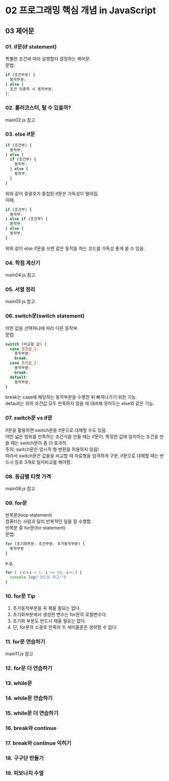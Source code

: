 # 02 프로그래밍 핵심 개념 in JavaScript

## 03 제어문

### 01. if문(if statement)
특별한 조건에 따라 실행할지 결정하는 제어문.   
문법:
```JavaScript
if (조건부분) {
  동작부분;
} else {
  조건 미충족 시 동작부분;
};
```

### 02. 롤러코스터, 탈 수 있을까?
main02.js 참고


### 03. else if문
```JavaScript
if (조건부) {
  동작부;
} else {
  if (조건부) {
    동작부;
  } else {
    동작부;
  }
}   
```

위와 같이 중괄호가 중첩된 if문은 가독성이 떨어짐.   
이때,   

```JavaScript
if (조건부) {
  동작부;
} else if (조건부) {
  동작부;
} else {
  동작부;
}   
```
위와 같이 else if문을 쓰면 같은 동작을 하는 코드를 가독성 좋게 쓸 수 있음.

### 04. 학점 계산기
main04.js 참고

### 05. 서열 정리
main05.js 참고

### 06. switch문(switch statement)
어떤 값을 선택하냐에 따라 다른 동작부.   
문법:   
```JavaScript
switch (비교할 값) {
  case 조건값_1:
    동작부분;
    break;
  case 조건값_2:
    동작부분;
    break;
  default:
    동작부분;
}
```
break는 case에 해당하는 동작부분을 수행한 뒤 빠져나가기 위한 기능.   
default는 위의 조건값 모두 만족하지 않을 때 대비해 넣어두는 else와 같은 기능.

### 07. switch문 vs if문
if문을 활용하면 switch문을 if문으로 대체할 수도 있음.   
어떤 넓은 범위를 만족하는 조건식을 만들 때는 if문이, 특정한 값에 일치하는 조건을 만들 때는 switch문이 좀 더 효과적.   
주의: switch문은 암시적 형 변환을 허용하지 않음!   
따라서 switch문은 값들을 비교할 때 자료형을 엄격하게 구분, if문으로 대체할 때는 반드시 등호 3개로 일치비교를 해야함.

### 08. 등급별 티켓 가격
main08.js 참고

### 09. for문
반복문(loop statement)   
컴퓨터는 사람과 달리 반복적인 일을 잘 수행함.   
반복문 중 for문(for statement)   
문법:   
```JavaScript
for (초기화부분; 조건부분; 추가동작부분) {
  동작부분
}
```
e.g.
```JavaScript
for ( ㅣㄷㅅi = 1; i <= 10; i++;) {
  console.log("코드잇 최고!")
}
```

### 10. for문 Tip
1. 추가동작부분을 꼭 채울 필요는 없다.
2. 초기화부분에서 생성한 변수는 for문의 로컬변수다.
3. 초기화 부분도 반드시 채울 필요는 없다.
4. 단, for문의 소괄호 안쪽의 두 세미콜론은 생략할 수 없다.

### 11. for문 연습하기
main11.js 참고

### 12. for문 더 연습하기


### 13. while문


### 14. while문 연습하기


### 15. while문 더 연습하기


### 16. break와 continue


### 17. break와 continue 익히기


### 18. 구구단 만들기


### 19. 피보나치 수열


